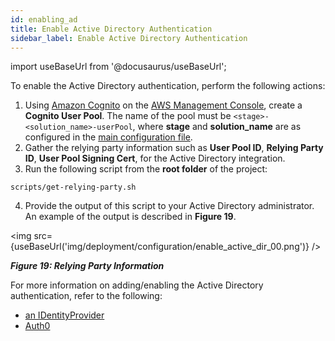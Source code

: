 ```yaml
---
id: enabling_ad
title: Enable Active Directory Authentication
sidebar_label: Enable Active Directory Authentication
---
```


import useBaseUrl from '@docusaurus/useBaseUrl';

To enable the Active Directory authentication, perform the following actions:
1. Using [Amazon Cognito](https://aws.amazon.com/cognito/?nc2=type_a) on the [AWS Management Console](https://aws.amazon.com/console/?nc2=type_a), create a **Cognito User Pool**.  The name of the pool must be ``<stage>-<solution_name>-userPool``, where **stage** and **solution_name** are as configured in the [main configuration file](/deployment/pre_deployment/configuration).
2. Gather the relying party information such as **User Pool ID**, **Relying Party ID**, **User Pool Signing Cert**, for the Active Directory integration.
3. Run the following script from the **root folder** of the project: 
```
scripts/get-relying-party.sh 
```
4.  Provide the output of this script to your Active Directory administrator. An example of the output is described in **Figure 19**.

<img src={useBaseUrl('img/deployment/configuration/enable_active_dir_00.png')} />

_**Figure 19: Relying Party Information**_

For more information on adding/enabling the Active Directory authentication, refer to the following:

- [an IDentityProvider](/deployment/configuration/auth/configuring_idp)
- [Auth0](/deployment/configuration/auth/configuring_auth0)
